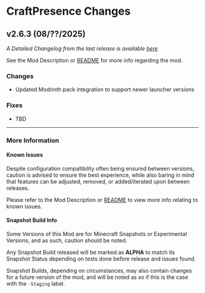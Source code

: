 # CraftPresence Changes

## v2.6.3 (08/??/2025)

_A Detailed Changelog from the last release is
available [here](https://gitlab.com/CDAGaming/CraftPresence/-/compare/release%2Fv2.6.2...release%2Fv2.6.3)_

See the Mod Description or [README](https://gitlab.com/CDAGaming/CraftPresence) for more info regarding the mod.

### Changes

* Updated Modrinth pack integration to support newer launcher versions

### Fixes

* TBD

___

### More Information

#### Known Issues

Despite configuration compatibility often being ensured between versions,
caution is advised to ensure the best experience, while also baring in mind that features can be adjusted, removed, or
added/iterated upon between releases.

Please refer to the Mod Description or [README](https://gitlab.com/CDAGaming/CraftPresence) to view more info relating
to known issues.

#### Snapshot Build Info

Some Versions of this Mod are for Minecraft Snapshots or Experimental Versions, and as such, caution should be noted.

Any Snapshot Build released will be marked as **ALPHA** to match its Snapshot Status depending on tests done before
release
and issues found.

Snapshot Builds, depending on circumstances, may also contain changes for a future version of the mod, and will be noted
as so if this is the case with the `-Staging` label.
